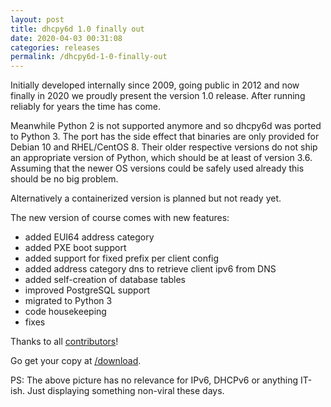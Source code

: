 ```yaml
---
layout: post
title: dhcpy6d 1.0 finally out
date: 2020-04-03 00:31:08
categories: releases
permalink: /dhcpy6d-1-0-finally-out
---
```


Initially developed internally since 2009, going public in 2012 and now finally in 2020 we proudly present the version 1.0 release. After running reliably for years the time has come.

Meanwhile Python 2 is not supported anymore and so dhcpy6d was ported to Python 3. The port has the side effect that binaries are only provided for Debian 10 and RHEL/CentOS 8. Their older respective versions do not ship an appropriate version of Python, which should be at least of version 3.6. Assuming that the newer OS versions could be safely used already this should be no big problem.

Alternatively a containerized version is planned but not ready yet.

The new version of course comes with new features:

* added EUI64 address category
* added PXE boot support
* added support for fixed prefix per client config
* added address category dns to retrieve client ipv6 from DNS
* added self-creation of database tables
* improved PostgreSQL support
* migrated to Python 3
* code housekeeping
* fixes

Thanks to all [contributors](https://github.com/HenriWahl/dhcpy6d/graphs/contributors)!

Go get your copy at [/download](/download).

PS: The above picture has no relevance for IPv6, DHCPv6 or anything IT-ish. Just displaying something non-viral these days.


